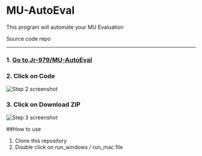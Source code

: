 # MU-AutoEval
This program will automate your MU Evaluation

Source code repo

***

### 1. [Go to Jr-979/MU-AutoEval](https://github.com/Jr-979/MU-AutoEval)


### 2. Click on  Code
![Step 2 screenshot](https://images.tango.us/workflows/02768f1c-ee6e-4c06-b5b4-e7e7027a8d47/steps/58330b44-8b81-43e1-bd6c-e9a5d24d14ed/cf9b664d-77d0-493b-9f1c-e434f2fda812.png?crop=focalpoint&fit=crop&fp-x=0.6840&fp-y=0.3292&fp-z=2.8009&w=1200&mark-w=0.2&mark-pad=0&mark64=aHR0cHM6Ly9pbWFnZXMudGFuZ28udXMvc3RhdGljL21hZGUtd2l0aC10YW5nby13YXRlcm1hcmsucG5n&ar=1280%3A644)


### 3. Click on Download ZIP
![Step 3 screenshot](https://images.tango.us/workflows/02768f1c-ee6e-4c06-b5b4-e7e7027a8d47/steps/bfe22258-799d-4b9b-9dff-d2929049e14e/012cea15-8a1b-40b4-a6b7-6bf8c8b27eef.png?crop=focalpoint&fit=crop&fp-x=0.5687&fp-y=0.8222&fp-z=1.7415&w=1200&mark-w=0.2&mark-pad=0&mark64=aHR0cHM6Ly9pbWFnZXMudGFuZ28udXMvc3RhdGljL21hZGUtd2l0aC10YW5nby13YXRlcm1hcmsucG5n&ar=1280%3A644)



##How to use
1. Clone this repository
2. Double click on run_windows / run_mac file